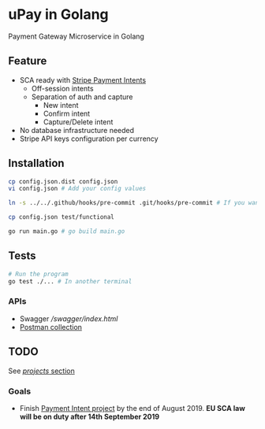 # uPay in Golang

Payment Gateway Microservice in Golang

## Feature

- SCA ready with [Stripe Payment Intents](https://stripe.com/docs/payments/payment-intents)
    - Off-session intents
    - Separation of auth and capture
        - New intent
        - Confirm intent
        - Capture/Delete intent
- No database infrastructure needed
- Stripe API keys configuration per currency

## Installation

```bash
cp config.json.dist config.json
vi config.json # Add your config values

ln -s ../../.github/hooks/pre-commit .git/hooks/pre-commit # If you want to contribute

cp config.json test/functional

go run main.go # go build main.go
```

## Tests

```bash
# Run the program
go test ./... # In another terminal
```

### APIs

- Swagger */swagger/index.html*
- [Postman collection](https://www.getpostman.com/collections/08908d8ba23942d002f6)

## TODO

See [*projects* section](https://github.com/lelledaniele/upaygo/projects)

### Goals

- Finish [Payment Intent project](https://github.com/lelledaniele/upaygo/projects/1) by the end of August 2019.
 **EU SCA law will be on duty after 14th September 2019**
